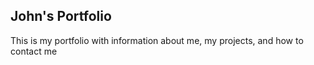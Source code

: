 ## John's Portfolio

This is my portfolio with information about me, my projects, and how to contact me
